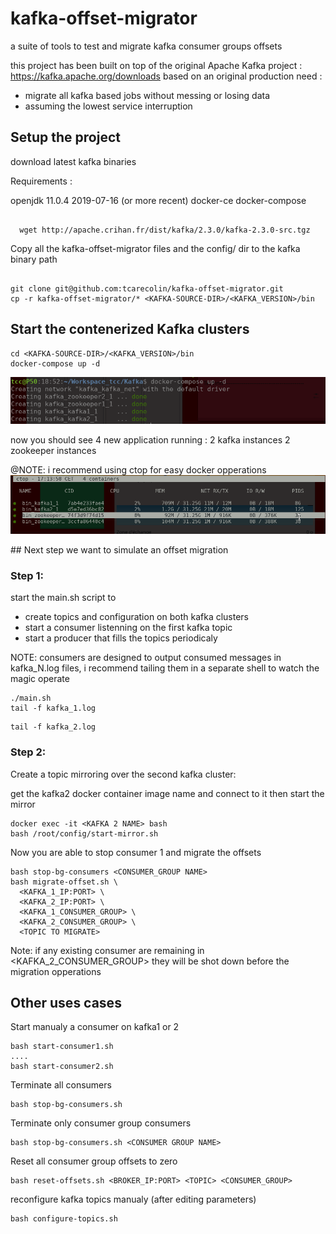 # kafka-offset-migrator
a suite of tools to test and migrate kafka consumer groups offsets

this project has been built on top of the original Apache Kafka project : https://kafka.apache.org/downloads
based on an original production need :
- migrate all kafka based jobs without messing or losing data
- assuming the lowest service interruption

## Setup the project
download latest kafka binaries

Requirements :

openjdk 11.0.4 2019-07-16 (or more recent)
docker-ce
docker-compose

```

  wget http://apache.crihan.fr/dist/kafka/2.3.0/kafka-2.3.0-src.tgz

```

Copy all the kafka-offset-migrator files and the config/ dir to the kafka binary path

```

git clone git@github.com:tcarecolin/kafka-offset-migrator.git
cp -r kafka-offset-migrator/* <KAFKA-SOURCE-DIR>/<KAFKA_VERSION>/bin

```

## Start the contenerized Kafka clusters

```
cd <KAFKA-SOURCE-DIR>/<KAFKA_VERSION>/bin
docker-compose up -d

```

![Screenshot](ressources/Screenshot_20191105_185337.png)

now you should see 4 new application running :
2 kafka instances
2 zookeeper instances

@NOTE: i recommend using ctop for easy docker opperations
![Screenshot](ressources/Screenshot_20191105_171402.png)

## Next step we want to simulate an offset migration
### Step 1:
start the main.sh script to
- create topics and configuration on both kafka clusters
- start a consumer listenning on the first kafka topic
- start a producer that fills the topics periodicaly

NOTE: consumers are designed to output consumed messages in kafka_N.log files,
i recommend tailing them in a separate shell to watch the magic operate

```
./main.sh
tail -f kafka_1.log

```

```
tail -f kafka_2.log

```

### Step 2:
Create a topic mirroring over the second kafka cluster:

get the kafka2 docker container image name and connect to it
then start the mirror

```
docker exec -it <KAFKA 2 NAME> bash
bash /root/config/start-mirror.sh

```
Now you are able to stop consumer 1
and migrate the offsets

```
bash stop-bg-consumers <CONSUMER_GROUP NAME>
bash migrate-offset.sh \
  <KAFKA_1_IP:PORT> \
  <KAFKA_2_IP:PORT> \
  <KAFKA_1_CONSUMER_GROUP> \
  <KAFKA_2_CONSUMER_GROUP> \
  <TOPIC TO MIGRATE>

```

Note: if any existing consumer are remaining in  <KAFKA_2_CONSUMER_GROUP>
they will be shot down before the migration opperations

## Other uses cases
Start manualy a consumer on kafka1 or 2

```
bash start-consumer1.sh
....
bash start-consumer2.sh

```
Terminate all consumers

```
bash stop-bg-consumers.sh

```

Terminate only consumer group consumers

```
bash stop-bg-consumers.sh <CONSUMER GROUP NAME>

```

Reset all consumer group offsets to zero

```
bash reset-offsets.sh <BROKER_IP:PORT> <TOPIC> <CONSUMER_GROUP>
```

reconfigure kafka topics manualy (after editing parameters)

```
bash configure-topics.sh

```